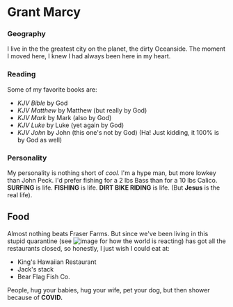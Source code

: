 # Grant Marcy 

### Geography 

I live in the the greatest city on the planet, the dirty Oceanside. The moment I moved here, I knew I had always been here in my heart. 

### Reading 

Some of my favorite books are: 

- *KJV Bible* by God
- *KJV Matthew* by Matthew (but really by God)
- *KJV Mark* by Mark (also by God)
- *KJV Luke* by Luke (yet again by God)
- *KJV John* by John (this one's not by God) (Ha! Just kidding, it 100% is by God as well)

### Personality

My personality is nothing short of *cool.* I'm a hype man, but more lowkey than John Peck. I'd prefer fishing for a 2 lbs Bass than for a 10 lbs Calico. **SURFING** is life. **FISHING** is life. **DIRT BIKE RIDING** is life. (But **Jesus** is the real life).    


## Food

Almost nothing beats Fraser Farms. But since we've been living in this stupid quarantine (see ![image](https://giphy.com/explore/were-all-gonna-die) for how the world is reacting) has got all the restaurants closed, so honestly, I just wish I could eat at: 

- King's Hawaiian Restaurant 
- Jack's stack
- Bear Flag Fish Co. 

 
People, hug your babies, hug your wife, pet your dog, but then shower because of **COVID.**


